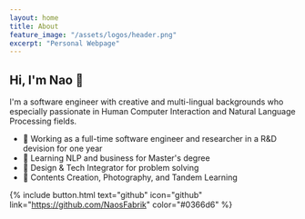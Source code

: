 ```yaml
---
layout: home
title: About 
feature_image: "/assets/logos/header.png"
excerpt: "Personal Webpage"
---
```


## Hi, I'm Nao 👋
I'm a software engineer with creative and multi-lingual backgrounds who especially passionate in Human Computer Interaction and Natural Language Processing fields. 

- 🦊 Working as a full-time software engineer and researcher in a R&D devision for one year
- 🚀 Learning NLP and business for Master's degree
- 🎨 Design & Tech Integrator for problem solving
- 🌱 Contents Creation, Photography, and Tandem Learning 

{% include button.html text="github" icon="github" link="https://github.com/NaosFabrik" color="#0366d6" %} 
